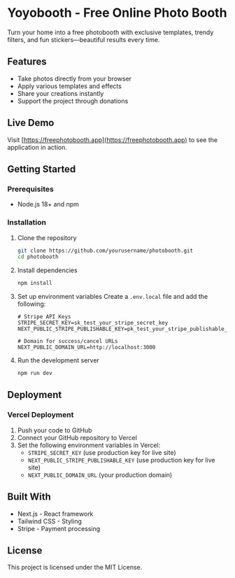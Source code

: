 # Yoyobooth - Free Online Photo Booth

Turn your home into a free photobooth with exclusive templates, trendy filters, and fun stickers—beautiful results every time.

## Features

- Take photos directly from your browser
- Apply various templates and effects
- Share your creations instantly
- Support the project through donations

## Live Demo

Visit [https://freephotobooth.app](https://freephotobooth.app) to see the application in action.

## Getting Started

### Prerequisites

- Node.js 18+ and npm

### Installation

1. Clone the repository
   ```bash
   git clone https://github.com/yourusername/photobooth.git
   cd photobooth
   ```

2. Install dependencies
   ```bash
   npm install
   ```

3. Set up environment variables
   Create a `.env.local` file and add the following:
   ```
   # Stripe API Keys
   STRIPE_SECRET_KEY=sk_test_your_stripe_secret_key
   NEXT_PUBLIC_STRIPE_PUBLISHABLE_KEY=pk_test_your_stripe_publishable_key
   
   # Domain for success/cancel URLs
   NEXT_PUBLIC_DOMAIN_URL=http://localhost:3000
   ```

4. Run the development server
   ```bash
   npm run dev
   ```

## Deployment

### Vercel Deployment

1. Push your code to GitHub
2. Connect your GitHub repository to Vercel
3. Set the following environment variables in Vercel:
   - `STRIPE_SECRET_KEY` (use production key for live site)
   - `NEXT_PUBLIC_STRIPE_PUBLISHABLE_KEY` (use production key for live site)
   - `NEXT_PUBLIC_DOMAIN_URL` (your production domain)

## Built With

- Next.js - React framework
- Tailwind CSS - Styling
- Stripe - Payment processing

## License

This project is licensed under the MIT License.
